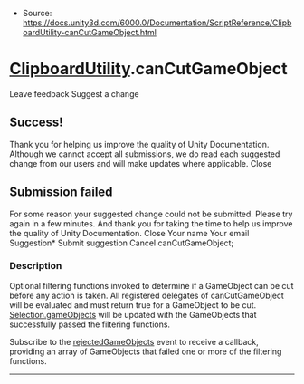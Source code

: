 * Source: https://docs.unity3d.com/6000.0/Documentation/ScriptReference/ClipboardUtility-canCutGameObject.html

#  [ClipboardUtility](https://docs.unity3d.com/6000.0/Documentation/ScriptReference/ClipboardUtility.html).canCutGameObject
Leave feedback
Suggest a change
## Success!
Thank you for helping us improve the quality of Unity Documentation. Although we cannot accept all submissions, we do read each suggested change from our users and will make updates where applicable.
Close
## Submission failed
For some reason your suggested change could not be submitted. Please <a>try again</a> in a few minutes. And thank you for taking the time to help us improve the quality of Unity Documentation.
Close
Your name Your email Suggestion* Submit suggestion
Cancel
canCutGameObject; 
### Description
Optional filtering functions invoked to determine if a GameObject can be cut before any action is taken.
All registered delegates of canCutGameObject will be evaluated and must return true for a GameObject to be cut. [Selection.gameObjects](https://docs.unity3d.com/6000.0/Documentation/ScriptReference/Selection-gameObjects.html) will be updated with the GameObjects that successfully passed the filtering functions.  
  
Subscribe to the [rejectedGameObjects](https://docs.unity3d.com/6000.0/Documentation/ScriptReference/ClipboardUtility-rejectedGameObjects.html) event to receive a callback, providing an array of GameObjects that failed one or more of the filtering functions.
* * *
